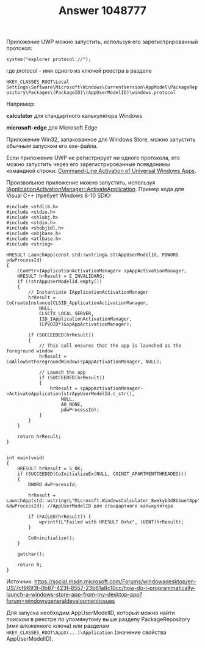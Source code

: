 ﻿---
title: "Answer 1048777"
se.owner.user_id: 240512
se.owner.display_name: "MSDN.WhiteKnight"
se.owner.link: "https://ru.stackoverflow.com/users/240512/msdn-whiteknight"
se.answer_id: 1048777
se.question_id: 1048731
se.post_type: answer
se.score: 2
se.is_accepted: True
---
<p>Приложение UWP можно запустить, используя его зарегистрированный протокол:</p>

<pre><code>system("explorer protocol://");
</code></pre>

<p>где <em>protocol</em> - имя одного из ключей реестра в разделе </p>

<p><code>HKEY_CLASSES_ROOT\Local Settings\Software\Microsoft\Windows\CurrentVersion\AppModel\PackageRepository\Packages\(PackageID)\(AppUserModelID)\windows.protocol</code></p>

<p>Например: </p>

<p><strong>calculator</strong> для стандартного калькулятора Windows</p>

<p><strong>microsoft-edge</strong> для Microsoft Edge</p>

<p>Приложение Win32, запакованное для Windows Store, можно запустить обычным запуском его exe-файла.</p>

<p>Если приложение UWP не регистрирует ни одного протокола, его можно запустить через его зарегистрированные псевдонимы командной строки: <a href="https://blogs.windows.com/windowsdeveloper/2017/07/05/command-line-activation-universal-windows-apps/#UaF9ZyFfdF9kYhdY.97" rel="nofollow noreferrer">Command-Line Activation of Universal Windows Apps</a>. </p>

<p>Произвольное приложение можно запустить, используя <a href="https://docs.microsoft.com/en-us/windows/win32/api/shobjidl_core/nf-shobjidl_core-iapplicationactivationmanager-activateapplication" rel="nofollow noreferrer">IApplicationActivationManager::ActivateApplication</a>. Пример кода для Visual C++ (требует Windows 8-10 SDK):</p>

<pre><code>#include &lt;stdlib.h&gt; 
#include &lt;stdio.h&gt;
#include &lt;shlobj.h&gt;
#include &lt;stdio.h&gt;
#include &lt;shobjidl.h&gt;
#include &lt;objbase.h&gt;
#include &lt;atlbase.h&gt;
#include &lt;string&gt;

HRESULT LaunchApp(const std::wstring&amp; strAppUserModelId, PDWORD pdwProcessId)
{
    CComPtr&lt;IApplicationActivationManager&gt; spAppActivationManager;
    HRESULT hrResult = E_INVALIDARG;
    if (!strAppUserModelId.empty())
    {
        // Instantiate IApplicationActivationManager
        hrResult = CoCreateInstance(CLSID_ApplicationActivationManager,
            NULL,
            CLSCTX_LOCAL_SERVER,
            IID_IApplicationActivationManager,
            (LPVOID*)&amp;spAppActivationManager);

        if (SUCCEEDED(hrResult))
        {
            // This call ensures that the app is launched as the foreground window
            hrResult = CoAllowSetForegroundWindow(spAppActivationManager, NULL);

            // Launch the app
            if (SUCCEEDED(hrResult))
            {
                hrResult = spAppActivationManager-&gt;ActivateApplication(strAppUserModelId.c_str(),
                    NULL,
                    AO_NONE,
                    pdwProcessId);
            }
        }
    }

    return hrResult;
}


int main(void)
{       
    HRESULT hrResult = S_OK;
    if (SUCCEEDED(CoInitializeEx(NULL, COINIT_APARTMENTTHREADED)))
    {
        DWORD dwProcessId;

        hrResult = LaunchApp(std::wstring(L"Microsoft.WindowsCalculator_8wekyb3d8bbwe!App"), &amp;dwProcessId); //AppUserModelID для стандартного калькулятора

        if (FAILED(hrResult)) {
            wprintf(L"Failed with HRESULT 0x%x", (UINT)hrResult);
        }

        CoUninitialize();
    }

    getchar();

    return 0;
}
</code></pre>

<p>Источник: <a href="https://social.msdn.microsoft.com/Forums/windowsdesktop/en-US/7cf9693f-0b87-423f-8557-23b61a8c10cc/how-do-i-programmatically-launch-a-windows-store-app-from-my-desktop-app?forum=windowsgeneraldevelopmentissues" rel="nofollow noreferrer">https://social.msdn.microsoft.com/Forums/windowsdesktop/en-US/7cf9693f-0b87-423f-8557-23b61a8c10cc/how-do-i-programmatically-launch-a-windows-store-app-from-my-desktop-app?forum=windowsgeneraldevelopmentissues</a></p>

<p>Для запуска необходим AppUserModelID, который можно найти поиском в реестре по упомянутому выше разделу PackageRepository (имя вложенного ключа) или разделам <code>HKEY_CLASSES_ROOT\AppX(...)\Application</code> (значение свойства AppUserModelID).</p>
